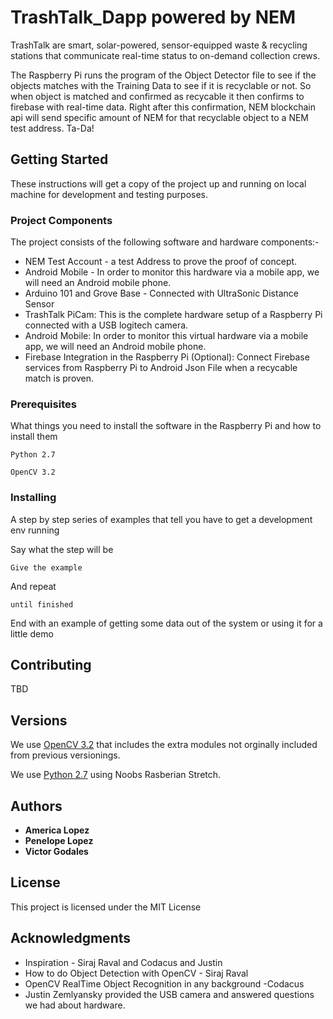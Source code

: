 # TrashTalk_Dapp powered by NEM

TrashTalk are smart, solar-powered, sensor-equipped waste &amp; recycling stations that communicate real-time status to on-demand collection crews.

The Raspberry Pi runs the program of the Object Detector file to see if the objects matches with the Training Data to see if it is recyclable or not. So when object is matched and confirmed as recycable it then confirms to firebase with real-time data. Right after this confirmation, NEM blockchain api will send specific amount of NEM for that recyclable object to a NEM test address. Ta-Da! 

## Getting Started

These instructions will get a copy of the project up and running on local machine for development and testing purposes. 

### Project Components
The project consists of the following software and hardware components:-

* NEM Test Account - a test Address to prove the proof of concept. 
* Android Mobile - In order to monitor this hardware via a mobile app, we will need an Android mobile phone. 
* Arduino 101 and Grove Base - Connected with UltraSonic Distance Sensor
* TrashTalk PiCam: This is the complete hardware setup of a Raspberry Pi connected with a USB logitech camera. 
* Android Mobile: In order to monitor this virtual hardware via a mobile app, we will need an Android mobile phone.
* Firebase Integration in the Raspberry Pi (Optional): Connect Firebase services from Raspberry Pi to Android Json File when a recycable match is proven.


### Prerequisites

What things you need to install the software in the Raspberry Pi and how to install them

```
Python 2.7
```

```
OpenCV 3.2
```

### Installing

A step by step series of examples that tell you have to get a development env running

Say what the step will be

```
Give the example
```

And repeat

```
until finished
```

End with an example of getting some data out of the system or using it for a little demo

## Contributing

TBD

## Versions

We use [OpenCV 3.2](https://www.pyimagesearch.com/2017/09/04/raspbian-stretch-install-opencv-3-python-on-your-raspberry-pi/) that includes the extra modules not orginally included from previous versionings.

We use [Python 2.7](https://www.pyimagesearch.com/2017/09/04/raspbian-stretch-install-opencv-3-python-on-your-raspberry-pi/) using Noobs Rasberian Stretch. 


## Authors

* **America Lopez** 
* **Penelope Lopez** 
* **Victor Godales** 



## License

This project is licensed under the MIT License 

## Acknowledgments

* Inspiration - Siraj Raval and Codacus and Justin
* How to do Object Detection with OpenCV - Siraj Raval 
* OpenCV RealTime Object Recognition in any background -Codacus
* Justin Zemlyansky provided the USB camera and answered questions we had about hardware.
